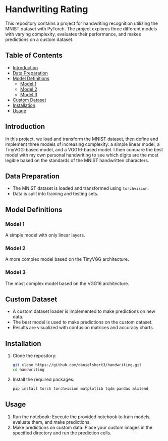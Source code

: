 # Handwriting Rating

This repository contains a project for handwriting recognition utilizing the MNIST dataset with PyTorch. The project explores three different models with varying complexity, evaluates their performance, and makes predictions on a custom dataset.

## Table of Contents
- [Introduction](#introduction)
- [Data Preparation](#data-preparation)
- [Model Definitions](#model-definitions)
    - [Model 1](#model-1)
    - [Model 2](#model-2)
    - [Model 3](#model-3)
- [Custom Dataset](#custom-dataset)
- [Installation](#installation)
- [Usage](#usage)

## Introduction

In this project, we load and transform the MNIST dataset, then define and implement three models of increasing complexity: a simple linear model, a TinyVGG-based model, and a VGG16-based model. I then compare the best model with my own personal handwriting to see which digits are the most legible based on the standards of the MNIST handwritten characters.

## Data Preparation

- The MNIST dataset is loaded and transformed using `torchvision`.
- Data is split into training and testing sets.

## Model Definitions

### Model 1
A simple model with only linear layers.

### Model 2
A more complex model based on the TinyVGG architecture.

### Model 3
The most complex model based on the VGG16 architecture.

## Custom Dataset

- A custom dataset loader is implemented to make predictions on new data.
- The best model is used to make predictions on the custom dataset.
- Results are visualized with confusion matrices and accuracy charts.

## Installation

1. Clone the repository:
    ```bash
    git clone https://github.com/danielshort3/handwriting.git
    cd handwriting
    ```

2. Install the required packages:
   ```bash
   pip install torch torchvision matplotlib tqdm pandas mlxtend
   ```

## Usage
1. Run the notebook: Execute the provided notebook to train models, evaluate them, and make predictions.
2. Make predictions on custom data: Place your custom images in the specified directory and run the prediction cells.


